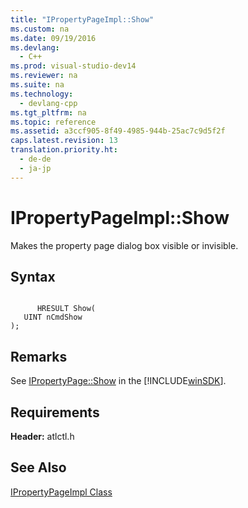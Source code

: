 ```yaml
---
title: "IPropertyPageImpl::Show"
ms.custom: na
ms.date: 09/19/2016
ms.devlang: 
  - C++
ms.prod: visual-studio-dev14
ms.reviewer: na
ms.suite: na
ms.technology: 
  - devlang-cpp
ms.tgt_pltfrm: na
ms.topic: reference
ms.assetid: a3ccf905-8f49-4985-944b-25ac7c9d5f2f
caps.latest.revision: 13
translation.priority.ht: 
  - de-de
  - ja-jp
---
```

# IPropertyPageImpl::Show
Makes the property page dialog box visible or invisible.  
  
## Syntax  
  
```  
  
      HRESULT Show(  
   UINT nCmdShow   
);  
```  
  
## Remarks  
 See [IPropertyPage::Show](http://msdn.microsoft.com/library/windows/desktop/ms694467) in the [!INCLUDE[winSDK](../vs140/includes/winSDK_md.md)].  
  
## Requirements  
 **Header:** atlctl.h  
  
## See Also  
 [IPropertyPageImpl Class](../vs140/IPropertyPageImpl-Class.md)